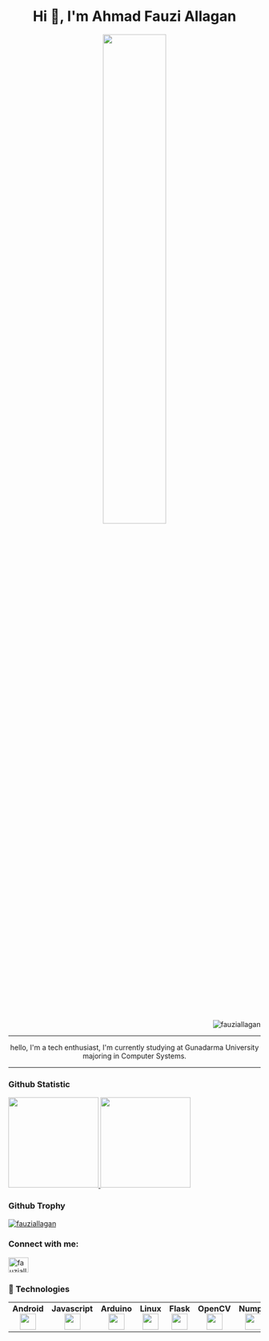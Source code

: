 
<h1 align="center">Hi 👋, I'm Ahmad Fauzi Allagan</h1>
<p align="center"> <img width="50%" src ="https://readme-typing-svg.herokuapp.com?color=49F7C7&center=true&height=60&lines=System+Computer+Student.....;Networking.....;Web+Developer.....;Microcontroller.;Nice+to+Meet+You+%3A)"(https://git.io/typing-svg)
</p>
<p align="right">
<img src="https://komarev.com/ghpvc/?username=fauziallagan&label=Profile%20views&color=182020&style=plastic" alt="fauziallagan" /> </p>

<hr>
<p align ="center">
hello, I'm a tech enthusiast, I'm currently studying at Gunadarma University majoring in Computer Systems.
</p>
<hr><h3 align="left">Github Statistic</h3>
<a href="https://github.com/fauziallagan">
  <img height="180em" src="https://github-readme-stats-eight-theta.vercel.app/api?username=fauziallagan&show_icons=true&theme=algolia&include_all_commits=true&count_private=true"/>
  <img height="180em" src="https://github-readme-stats-eight-theta.vercel.app/api/top-langs/?username=fauziallagan&layout=compact&langs_count=8&theme=algolia"/>
</a>
</p>

<h3 align="left">Github Trophy</h3>
<p align="left"> <a href="https://github.com/ryo-ma/github-profile-trophy"><img src="https://github-profile-trophy.vercel.app/?username=fauziallagan" alt="fauziallagan" /></a> </p>

<h3 align="left">Connect with me:</h3>
<p align="left">
<a href="https://linkedin.com/in/fauziallagan" target="blank"><img align="center" src="https://raw.githubusercontent.com/rahuldkjain/github-profile-readme-generator/master/src/images/icons/Social/linked-in-alt.svg" alt="fauziallagan" height="30" width="40" /></a>
</p>

<h3 align="left">🔧 Technologies</h3>

<table width="320px">
    <tbody>
        <tr valign="top">
            <td width="80px" align="center">
            <span><strong>Android</strong></span><br>              
            <img height="32" src="https://cdn.jsdelivr.net/gh/devicons/devicon/icons/android/android-original.svg" />
            </td>
            <td width="80px" align="center">
            <span><strong>Javascript</strong></span><br>
            <img height="32px" src="https://cdn.jsdelivr.net/gh/devicons/devicon/icons/javascript/javascript-original.svg">
            </td>
            <td width="80px" align="center">
            <span><strong>Arduino</strong></span><br>
            <img height="32px" src="https://cdn.jsdelivr.net/gh/devicons/devicon/icons/arduino/arduino-original.svg" />
            </td>
            <td width="80px" align="center">
            <span><strong>Linux</strong></span><br>
            <img height="32px"src="https://cdn.jsdelivr.net/gh/devicons/devicon/icons/linux/linux-original.svg" />
            </td>
            <td width="80px" align="center">
            <span><strong>Flask</strong></span><br>
            <img height="32px" src="https://cdn.jsdelivr.net/gh/devicons/devicon/icons/flask/flask-original.svg">
            </td>
            <td width="80px" align="center">
            <span><strong>OpenCV</strong></span><br>
            <img height="32" src="https://cdn.jsdelivr.net/gh/devicons/devicon/icons/opencv/opencv-original.svg">
            </td>   
            <td width="80px" align="center">
            <span><strong>Numpy</strong></span><br>
            <img height="32" src="https://cdn.jsdelivr.net/gh/devicons/devicon/icons/numpy/numpy-original.svg">
            </td>  
            <td width="80px" align="center">
            <span><strong>Raspberry</strong></span><br>
            <img height="32px"src="https://cdn.jsdelivr.net/gh/devicons/devicon/icons/raspberrypi/raspberrypi-original.svg" >  
            </td>
           <td width="80px" align="center">
            <span><strong>HML</strong></span><br>         
            <img height="32px" src="https://cdn.jsdelivr.net/gh/devicons/devicon/icons/html5/html5-original.svg" />
            </td>  
            <td width="80px" align="center">
            <span><strong>Raspberry</strong></span><br>
            <img  height="32px" src="https://cdn.jsdelivr.net/gh/devicons/devicon/icons/bootstrap/bootstrap-original.svg" />        
            </td>
      </tr>
    </tbody>
</table>

